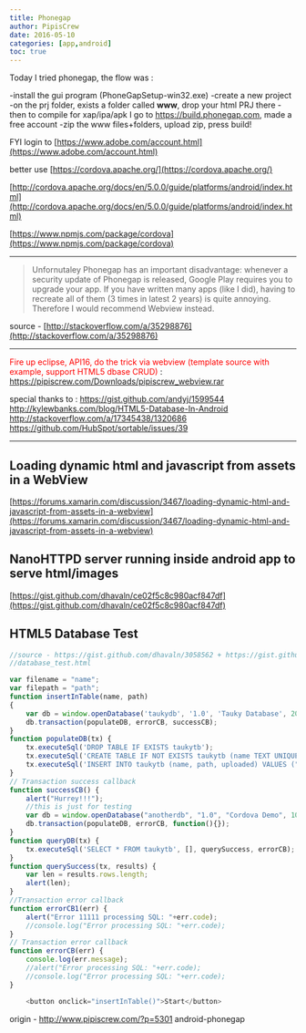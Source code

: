 ```yaml
---
title: Phonegap
author: PipisCrew
date: 2016-05-10
categories: [app,android]
toc: true
---
```


Today I tried phonegap, the flow was : 

-install the gui program (PhoneGapSetup-win32.exe)
-create a new project
-on the prj folder, exists a folder called **www**, drop your html PRJ there
-then to compile for xap/ipa/apk I go to https://build.phonegap.com, made a free account
-zip the www files+folders, upload zip, press build!

FYI login to [https://www.adobe.com/account.html](https://www.adobe.com/account.html)

better use [https://cordova.apache.org/](https://cordova.apache.org/)

[http://cordova.apache.org/docs/en/5.0.0/guide/platforms/android/index.html](http://cordova.apache.org/docs/en/5.0.0/guide/platforms/android/index.html)

[https://www.npmjs.com/package/cordova](https://www.npmjs.com/package/cordova)

* * *

> Unfornutaley Phonegap has an important disadvantage: whenever a security update of Phonegap is released, Google Play requires you to upgrade your app. If you have written many apps (like I did), having to recreate all of them (3 times in latest 2 years) is quite annoying. Therefore I would recommend Webview instead.

source - [http://stackoverflow.com/a/35298876](http://stackoverflow.com/a/35298876)

* * *

<span style="color:red">Fire up eclipse, API16, do the trick via webview (template source with example, support HTML5 dbase CRUD) </span> :
https://pipiscrew.com/Downloads/pipiscrew_webview.rar

special thanks to :
https://gist.github.com/andyj/1599544
http://kylewbanks.com/blog/HTML5-Database-In-Android
http://stackoverflow.com/a/17345438/1320686
https://github.com/HubSpot/sortable/issues/39

* * *

## Loading dynamic html and javascript from assets in a WebView

[https://forums.xamarin.com/discussion/3467/loading-dynamic-html-and-javascript-from-assets-in-a-webview](https://forums.xamarin.com/discussion/3467/loading-dynamic-html-and-javascript-from-assets-in-a-webview)

## NanoHTTPD server running inside android app to serve html/images

[https://gist.github.com/dhavaln/ce02f5c8c980acf847df](https://gist.github.com/dhavaln/ce02f5c8c980acf847df)

## HTML5 Database Test

```js
//source - https://gist.github.com/dhavaln/3058562 + https://gist.github.com/dhavaln/3064728
//database_test.html

var filename = "name";
var filepath = "path";
function insertInTable(name, path)
{
    var db = window.openDatabase('taukydb', '1.0', 'Tauky Database', 2000);
    db.transaction(populateDB, errorCB, successCB);
}
function populateDB(tx) {
	tx.executeSql('DROP TABLE IF EXISTS taukytb');
    tx.executeSql('CREATE TABLE IF NOT EXISTS taukytb (name TEXT UNIQUE, path TEXT, uploaded INTEGER)');
    tx.executeSql('INSERT INTO taukytb (name, path, uploaded) VALUES ("'+filename+'", "'+filepath+'", 0)');
}
// Transaction success callback
function successCB() {
    alert("Hurrey!!!");
    //this is just for testing
    var db = window.openDatabase("anotherdb", "1.0", "Cordova Demo", 1024 * 1);
    db.transaction(populateDB, errorCB, function(){});               
}
function queryDB(tx) {
    tx.executeSql('SELECT * FROM taukytb', [], querySuccess, errorCB);
}
function querySuccess(tx, results) {
    var len = results.rows.length;
    alert(len);
}
//Transaction error callback
function errorCB1(err) {            
    alert("Error 11111 processing SQL: "+err.code);
    //console.log("Error processing SQL: "+err.code);
}
// Transaction error callback
function errorCB(err) {
	console.log(err.message);
    //alert("Error processing SQL: "+err.code);
    //console.log("Error processing SQL: "+err.code);
}

	<button onclick="insertInTable()">Start</button>

```

origin - http://www.pipiscrew.com/?p=5301 android-phonegap